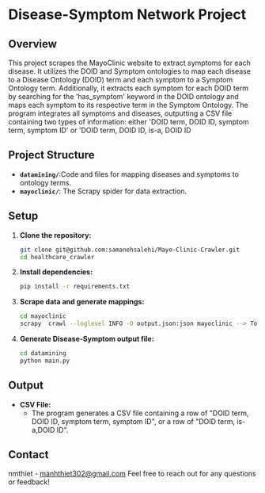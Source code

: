 # Disease-Symptom Network Project

## Overview

This project scrapes the MayoClinic website to extract symptoms for each disease. It utilizes the DOID and Symptom ontologies to map each disease to a Disease Ontology (DOID) term and each symptom to a Symptom Ontology term. Additionally, it extracts each symptom for each DOID term by searching for the 'has_symptom' keyword in the DOID ontology and maps each symptom to its respective term in the Symptom Ontology. The program integrates all symptoms and diseases, outputting a CSV file containing two types of information: either 'DOID term, DOID ID, symptom term, symptom ID' or 'DOID term, DOID ID, is-a, DOID ID

## Project Structure

- **`datamining/`**:Code and files for mapping diseases and symptoms to ontology terms.
- **`mayoclinic/`**:  The Scrapy spider for data extraction.

## Setup

1. **Clone the repository:**
    ```bash
    git clone git@github.com:samanehsalehi/Mayo-Clinic-Crawler.git
    cd healthcare_crawler
    ```

2. **Install dependencies:**
    ```bash
    pip install -r requirements.txt
    ```

3. **Scrape data and generate mappings:**
    ```bash
   cd mayoclinic
   scrapy  crawl --loglevel INFO -O output.json:json mayoclinic --> To run the program
    ```

4. **Generate Disease-Symptom output file:**
    ```bash
    cd datamining
    python main.py
    ```

## Output

- **CSV File:**
  - The program generates a CSV file containing a row of "DOID term, DOID ID, symptom term, symptom ID", or a row of "DOID term, is-a,DOID ID".

## Contact
nmthiet - manhthiet302@gmail.com
Feel free to reach out for any questions or feedback!

